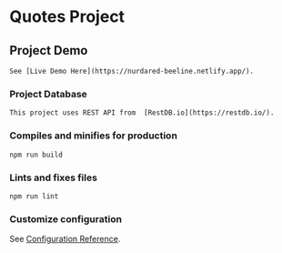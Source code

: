 # Quotes Project

## Project Demo
```
See [Live Demo Here](https://nurdared-beeline.netlify.app/).
```

### Project Database
```
This project uses REST API from  [RestDB.io](https://restdb.io/).
```

### Compiles and minifies for production
```
npm run build
```

### Lints and fixes files
```
npm run lint
```

### Customize configuration
See [Configuration Reference](https://cli.vuejs.org/config/).
